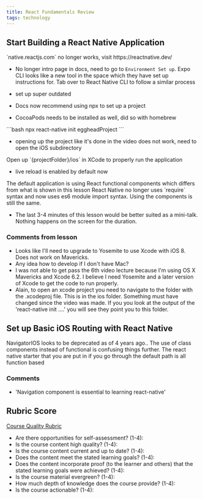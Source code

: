 ```yaml
---
title: React Fundamentals Review
tags: technology
---
```


<!-- 
<TimeStamp start={} end={}>
<TimeStamp />
 -->
## Start Building a React Native Application

<TimeStamp start={00:00:00} end={00:00:08}>
  `native.reactjs.com` no longer works, visit https://reactnative.dev/
<TimeStamp />

- No longer intro page in docs, need to go to `Environment Set up`. Expo CLI looks like a new tool in the space which they have set up instructions for. Tab over to React Native CLI to follow a similar process
- set up super outdated


- Docs now recommend using npx to set up a project
- CocoaPods needs to be installed as well, did so with homebrew


<TimeStamp start={00:01:15} end={00:01:26}>
```bash
npx react-native init eggheadProject
```
<TimeStamp />

- opening up the project like it's done in the video does not work, need to open the iOS subdirectory


<TimeStamp start={00:01:55} end={00:02:00}>
Open up `{projectFolder}/ios` in XCode to properly run the application
<TimeStamp />

- live reload is enabled by default now


<TimeStamp start={00:04:32} end={00:04:37}>
The default application is using React functional components which differs from what is shown in this lesson
<TimeStamp />

<TimeStamp start={00:05:05} end={00:05:31}>
React Native no longer uses `require` syntax and now uses es6 module import syntax. Using the components is still the same.
<TimeStamp />

- The last 3-4 minutes of this lesson would be better suited as a mini-talk. Nothing happens on the screen for the duration.


### Comments from lesson
  - Looks like I'll need to upgrade to Yosemite to use Xcode with iOS 8. Does not work on Mavericks.
  - Any idea how to develop if I don't have Mac?
  -  I was not able to get pass the 6th video lecture because I'm using OS X Mavericks and Xcode 6.2. I believe I need Yosemite and a later version of Xcode to get the code to run properly.
  -  Alain, to open an xcode project you need to navigate to the folder with the .xcodeproj file. This is in the ios folder. Something must have changed since the video was made. If you you look at the output of the 'react-native init ....' you will see they point you to this folder.


## Set up Basic iOS Routing with React Native


NavigatorIOS looks to be deprecated as of 4 years ago.. The use of class components instead of functional is confusing things further. The react native starter that you are put in if you go through the default path is all function based

### Comments

- 'Navigation component is essential to learning react-native'

## Rubric Score
[Course Quality Rubric](https://roamresearch.com/#/app/egghead/page/BRYKMsAyG)
- Are there opportunities for self-assessment? (1-4):
- Is the course content high quality? (1-4):
- Is the course content current and up to date? (1-4):
- Does the content meet the stated learning goals? (1-4):
- Does the content incorporate proof (to the learner and others) that the stated learning goals were achieved? (1-4):
- Is the course material evergreen? (1-4):
- How much depth of knowledge does the course provide? (1-4):
- Is the course actionable? (1-4):